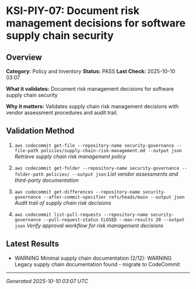 # KSI-PIY-07: Document risk management decisions for software supply chain security

## Overview

**Category:** Policy and Inventory
**Status:** PASS
**Last Check:** 2025-10-10 03:07

**What it validates:** Document risk management decisions for software supply chain security

**Why it matters:** Validates supply chain risk management decisions with vendor assessment procedures and audit trail.

## Validation Method

1. `aws codecommit get-file --repository-name security-governance --file-path policies/supply-chain-risk-management.md --output json`
   *Retrieve supply chain risk management policy*

2. `aws codecommit get-folder --repository-name security-governance --folder-path policies/ --output json`
   *List vendor assessments and third-party documentation*

3. `aws codecommit get-differences --repository-name security-governance --after-commit-specifier refs/heads/main --output json`
   *Audit trail of supply chain risk decisions*

4. `aws codecommit list-pull-requests --repository-name security-governance --pull-request-status CLOSED --max-results 20 --output json`
   *Verify approval workflow for risk management decisions*

## Latest Results

- WARNING Minimal supply chain documentation (2/12): WARNING Legacy supply chain documentation found - migrate to CodeCommit

---
*Generated 2025-10-10 03:07 UTC*